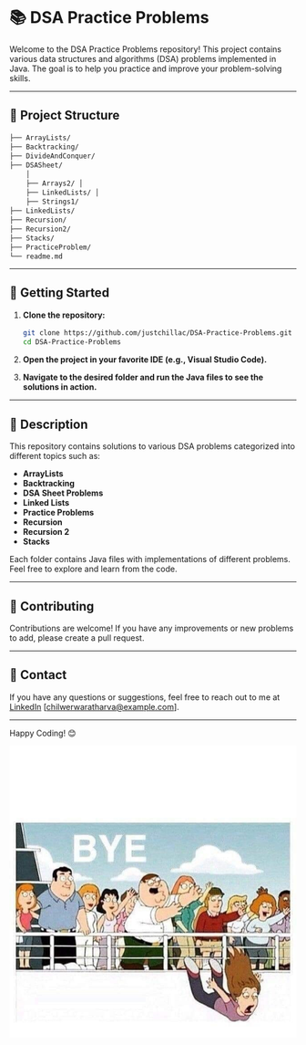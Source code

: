 # 📚 DSA Practice Problems

Welcome to the DSA Practice Problems repository! This project contains various data structures and algorithms (DSA) problems implemented in Java. The goal is to help you practice and improve your problem-solving skills.

---

## 📂 Project Structure

```
├── ArrayLists/ 
├── Backtracking/ 
├── DivideAndConquer/ 
├── DSASheet/ 
    │ 
    ├── Arrays2/ │ 
    ├── LinkedLists/ │ 
    ├── Strings1/ 
├── LinkedLists/ 
├── Recursion/ 
├── Recursion2/ 
├── Stacks/ 
├── PracticeProblem/ 
└── readme.md
```


---

## 🚀 Getting Started

1. **Clone the repository:**
    ```sh
    git clone https://github.com/justchillac/DSA-Practice-Problems.git
    cd DSA-Practice-Problems
    ```

2. **Open the project in your favorite IDE (e.g., Visual Studio Code).**

3. **Navigate to the desired folder and run the Java files to see the solutions in action.**

---

## 📄 Description

This repository contains solutions to various DSA problems categorized into different topics such as:

- **ArrayLists**
- **Backtracking**
- **DSA Sheet Problems**
- **Linked Lists**
- **Practice Problems**
- **Recursion**
- **Recursion 2**
- **Stacks**

Each folder contains Java files with implementations of different problems. Feel free to explore and learn from the code.

---

## 🤝 Contributing

Contributions are welcome! If you have any improvements or new problems to add, please create a pull request.

---

## 📧 Contact

If you have any questions or suggestions, feel free to reach out to me at 
[LinkedIn](https://www.linkedin.com/in/atharva-chilwerwar-97871b24b/)
[chilwerwaratharva@example.com].

---

Happy Coding! 😊

![Byee](https://github.com/justchillac/DSA_Java/blob/master/PeterMeme.jpg)
